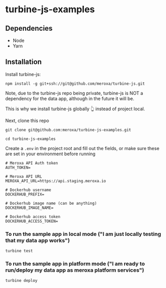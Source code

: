 # turbine-js-examples

## Dependencies
- Node
- Yarn

## Installation
Install turbine-js:
```
npm install -g git+ssh://git@github.com/meroxa/turbine-js.git
```
Note, due to the turbine-js repo being private, turbine-js is NOT a dependency for the data app, although in the future it will be.

This is why we install turbine-js globally 👆 instead of project local.

Next, clone this repo
```
git clone git@github.com:meroxa/turbine-js-examples.git

cd turbine-js-examples
```

Create a `.env` in the project root and fill out the fields, or make sure these are set in your environment before running
```
# Meroxa API Auth token
AUTH_TOKEN=

# Meroxa API URL
MEROXA_API_URL=https://api.staging.meroxa.io

# Dockerhub username
DOCKERHUB_PREFIX=

# Dockerhub image name (can be anything)
DOCKERHUB_IMAGE_NAME=

# Dockerhub access token
DOCKERHUB_ACCESS_TOKEN=
```

### To run the sample app in local mode ("I am just locally testing that my data app works")
```
turbine test
```

### To run the sample app in platform mode ("I am ready to run/deploy my data app as meroxa platform services")
```
turbine deploy
```
